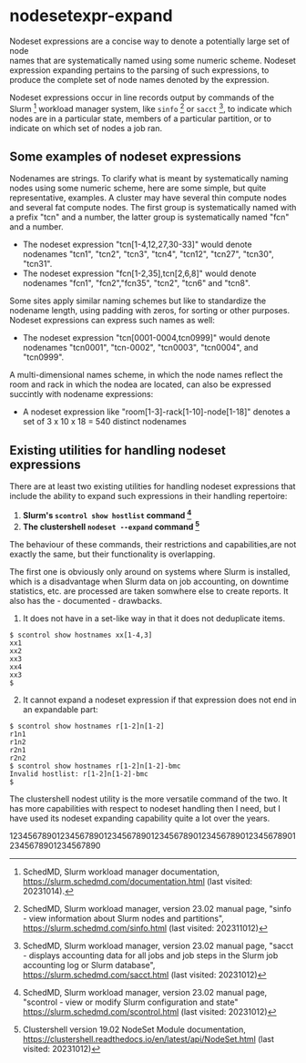 # nodesetexpr-expand
Nodeset expressions are a concise way to denote a potentially large set of node\
names that are systematically named using some numeric scheme. Nodeset
expression expanding pertains to the parsing of such expressions, to produce
the complete set of node names denoted by the expression.

Nodeset expressions occur in line records output by commands of the Slurm
[^SLURM] workload manager system, like ```sinfo``` [^SINFO] or ```sacct```
[^SACCT], to indicate which nodes are in a particular state, members of a
particular partition, or to indicate on which set of nodes a  job ran.

## Some examples of nodeset expressions
Nodenames are strings. To clarify what is meant by systematically naming
nodes using some numeric scheme, here are some simple, but quite representative,
examples. A cluster may have several thin compute nodes and several fat compute
nodes. The first group is systematically named with a prefix "tcn" and a
number, the latter group is systematically named "fcn" and a number.
- The nodeset expression "tcn[1-4,12,27,30-33]" would denote nodenames "tcn1",
  "tcn2", "tcn3", "tcn4", "tcn12", "tcn27", "tcn30", "tcn31".
- The nodeset expression "fcn[1-2,35],tcn[2,6,8]" would denote nodenames
  "fcn1", "fcn2","fcn35", "tcn2", "tcn6" and "tcn8".
  
Some sites apply similar naming schemes but like to standardize the nodename
length, using padding with zeros, for sorting or other purposes. Nodeset
expressions can express such names as well:
- The nodeset expression "tcn[0001-0004,tcn0999]" would denote nodenames
  "tcn0001", "tcn-0002", "tcn0003", "tcn0004", and "tcn0999".

A multi-dimensional names scheme, in which the node names reflect the room
and rack in which the nodea are located, can also be expressed succintly with
nodename expressions: 
- A nodeset expression like "room[1-3]-rack[1-10]-node[1-18]" denotes a set
  of 3 x 10 x 18  = 540 distinct nodenames

## Existing utilities for handling nodeset expressions
There are at least two existing utilities for handling nodeset expressions that
include the ability to expand such expressions in their handling repertoire:

1. **Slurm's ```scontrol show hostlist``` command [^SCONTROL]**
2. **The clustershell ```nodeset --expand``` command [^NODESET]**

The behaviour of these commands, their restrictions and capabilities,are not
exactly the same, but their functionality is overlapping.

The first one is obviously only around on systems where Slurm is installed,
which is a disadvantage when Slurm data on job accounting, on downtime
statistics, etc. are processed are taken somwhere else to create reports.
It also has the - documented - drawbacks.
1. It does not have in a set-like way in that it does not deduplicate items.
```
$ scontrol show hostnames xx[1-4,3]
xx1
xx2
xx3
xx4
xx3
$ 
```
2. It cannot expand a nodeset expression if that expression does not end in
an expandable part:
```
$ scontrol show hostnames r[1-2]n[1-2]
r1n1
r1n2
r2n1
r2n2
$ scontrol show hostnames r[1-2]n[1-2]-bmc
Invalid hostlist: r[1-2]n[1-2]-bmc
$
```
The clustershell nodest utility is the more versatile command of the two. It has more
capabilities with respect to nodeset handling then I need, but I have used its nodeset
expanding capability quite a lot over the years. 
 





   
12345678901234567890123456789012345678901234567890123456789012345678901234567890


[^SLURM]: SchedMD, Slurm workload manager documentation,
https://slurm.schedmd.com/documentation.html (last visited: 20231014).

[^SINFO]: SchedMD, Slurm workload manager, version 23.02 manual page,
"sinfo - view information about Slurm nodes and partitions",
https://slurm.schedmd.com/sinfo.html (last visited: 202311012)

[^SACCT]: SchedMD, Slurm workload manager, version 23.02 manual page,
"sacct - displays accounting data for all jobs and job steps in the
Slurm job accounting log or Slurm database",
https://slurm.schedmd.com/sacct.html (last visited: 20231012)

[^SCONTROL]: SchedMD, Slurm workload manager, version 23.02 manual page,
"scontrol - view or modify Slurm configuration and state"
https://slurm.schedmd.com/scontrol.html (last visited: 20231012)

[^NODESET]: Clustershell version 19.02 NodeSet Module documentation,
https://clustershell.readthedocs.io/en/latest/api/NodeSet.html
(last visited: 20231012)


